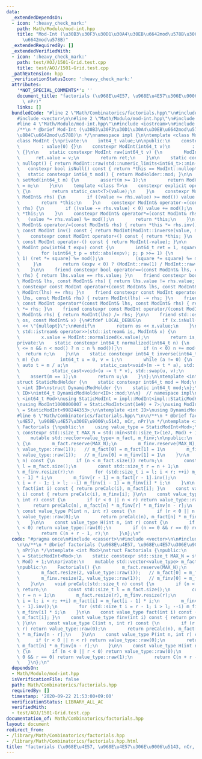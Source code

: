 ```yaml
---
data:
  _extendedDependsOn:
  - icon: ':heavy_check_mark:'
    path: Math/Modulo/mod-int.hpp
    title: "Mod-Int (\u30B3\u30F3\u30D1\u30A4\u30EB\u6642mod\u578B\u3068\u5B9F\u884C\
      \u6642mod\u578B)"
  _extendedRequiredBy: []
  _extendedVerifiedWith:
  - icon: ':heavy_check_mark:'
    path: test/AOJ/1501-Grid.test.cpp
    title: test/AOJ/1501-Grid.test.cpp
  _pathExtension: hpp
  _verificationStatusIcon: ':heavy_check_mark:'
  attributes:
    '*NOT_SPECIAL_COMMENTS*': ''
    document_title: "factorials (\u968E\u4E57, \u968E\u4E57\u306E\u9006\u5143, nCr,\
      \ nPr)"
    links: []
  bundledCode: "#line 2 \"Math/Combinatorics/factorials.hpp\"\n#include <cassert>\n\
    #include <vector>\n\n#line 2 \"Math/Modulo/mod-int.hpp\"\n#include <cstdint>\n\
    #line 4 \"Math/Modulo/mod-int.hpp\"\n#include <iostream>\n#include <limits>\n\n\
    /**\n * @brief Mod-Int (\u30B3\u30F3\u30D1\u30A4\u30EB\u6642mod\u578B\u3068\u5B9F\
    \u884C\u6642mod\u578B)\n */\nnamespace impl {\n\ntemplate <class ModHolder>\n\
    class ModInt {\nprivate:\n    int64_t value;\n\npublic:\n    constexpr ModInt()\n\
    \        : value(0) {}\n    constexpr ModInt(int64_t v)\n        : value(ModInt::normalized(v))\
    \ {}\n\n    static constexpr ModInt raw(int64_t v) {\n        ModInt ret;\n  \
    \      ret.value = v;\n        return ret;\n    }\n\n    static constexpr ModInt\
    \ nullopt() { return ModInt::raw(std::numeric_limits<int64_t>::min()); }\n\n \
    \   constexpr bool isNull() const { return *this == ModInt::nullopt(); }\n\n \
    \   static constexpr int64_t mod() { return ModHolder::mod; }\n\n    static int64_t\
    \ setMod(int64_t m) {\n        assert(m >= 1);\n        return ModHolder::mod\
    \ = m;\n    }\n\n    template <class T>\n    constexpr explicit operator T() const\
    \ {\n        return static_cast<T>(value);\n    }\n    constexpr ModInt& operator+=(const\
    \ ModInt& rhs) {\n        if ((value += rhs.value) >= mod()) value -= mod();\n\
    \        return *this;\n    }\n    constexpr ModInt& operator-=(const ModInt&\
    \ rhs) {\n        if ((value -= rhs.value) < 0) value += mod();\n        return\
    \ *this;\n    }\n    constexpr ModInt& operator*=(const ModInt& rhs) {\n     \
    \   (value *= rhs.value) %= mod();\n        return *this;\n    }\n    constexpr\
    \ ModInt& operator/=(const ModInt& rhs) { return *this *= rhs.inv(); }\n    constexpr\
    \ const ModInt inv() const { return ModInt(ModInt::inverse(value, mod())); }\n\
    \    constexpr const ModInt operator+() const { return *this; }\n    constexpr\
    \ const ModInt operator-() const { return ModInt(-value); }\n\n    constexpr const\
    \ ModInt pow(int64_t expv) const {\n        int64_t ret = 1, square = value;\n\
    \        for (uint64_t p = std::abs(expv); p; p >>= 1) {\n            if (p &\
    \ 1) (ret *= square) %= mod();\n            (square *= square) %= mod();\n   \
    \     }\n        return (expv < 0) ? (ModInt::raw(1) / ModInt::raw(ret)) : ModInt::raw(ret);\n\
    \    }\n\n    friend constexpr bool operator==(const ModInt& lhs, const ModInt&\
    \ rhs) { return lhs.value == rhs.value; }\n    friend constexpr bool operator!=(const\
    \ ModInt& lhs, const ModInt& rhs) { return lhs.value != rhs.value; }\n    friend\
    \ constexpr const ModInt operator+(const ModInt& lhs, const ModInt& rhs) { return\
    \ ModInt(lhs) += rhs; }\n    friend constexpr const ModInt operator-(const ModInt&\
    \ lhs, const ModInt& rhs) { return ModInt(lhs) -= rhs; }\n    friend constexpr\
    \ const ModInt operator*(const ModInt& lhs, const ModInt& rhs) { return ModInt(lhs)\
    \ *= rhs; }\n    friend constexpr const ModInt operator/(const ModInt& lhs, const\
    \ ModInt& rhs) { return ModInt(lhs) /= rhs; }\n\n    friend std::ostream& operator<<(std::ostream&\
    \ os, const ModInt& x) {\n#ifdef LOCAL_DEBUG\n        if (x.isNull()) return os\
    \ << \"{nullopt}\";\n#endif\n        return os << x.value;\n    }\n\n    friend\
    \ std::istream& operator>>(std::istream& is, ModInt& x) {\n        is >> x.value;\n\
    \        x.value = ModInt::normalized(x.value);\n        return is;\n    }\n\n\
    private:\n    static constexpr int64_t normalized(int64_t n) {\n        n = (-mod()\
    \ <= n && n < mod() ? n : n % mod());\n        if (n < 0) n += mod();\n      \
    \  return n;\n    }\n\n    static constexpr int64_t inverse(int64_t a, int64_t\
    \ m) {\n        int64_t u = 0, v = 1;\n        while (a != 0) {\n            const\
    \ auto t = m / a;\n            static_cast<void>(m -= t * a), std::swap(m, a);\n\
    \            static_cast<void>(u -= t * v), std::swap(u, v);\n        }\n    \
    \    assert(m == 1);\n        return u;\n    }\n};\n\ntemplate <int64_t Mod>\n\
    struct StaticModHolder {\n    static constexpr int64_t mod = Mod;\n};\n\ntemplate\
    \ <int ID>\nstruct DynamicModHolder {\n    static int64_t mod;\n};\ntemplate <int\
    \ ID>\nint64_t DynamicModHolder<ID>::mod;\n\n}  // namespace impl\n\ntemplate\
    \ <int64_t Mod>\nusing StaticModInt = impl::ModInt<impl::StaticModHolder<Mod>>;\n\
    \nusing ModInt1000000007 = StaticModInt<int(1e9) + 7>;\nusing ModInt998244353\
    \ = StaticModInt<998244353>;\n\ntemplate <int ID>\nusing DynamicModInt = impl::ModInt<impl::DynamicModHolder<ID>>;\n\
    #line 6 \"Math/Combinatorics/factorials.hpp\"\n\n/**\n * @brief factorials (\u968E\
    \u4E57, \u968E\u4E57\u306E\u9006\u5143, nCr, nPr)\n */\ntemplate <int Mod>\nstruct\
    \ Factorials {\npublic:\n    using value_type = StaticModInt<Mod>;\n    static\
    \ constexpr std::size_t MAX_N = std::min<std::size_t>(1e7, Mod) + 1;\n\nprivate:\n\
    \    mutable std::vector<value_type> m_fact, m_finv;\n\npublic:\n    Factorials()\
    \ {\n        m_fact.reserve(MAX_N);\n        m_finv.reserve(MAX_N);\n        m_fact.resize(2,\
    \ value_type::raw(1));   // m_fact[0] = m_fact[1] = 1\n        m_finv.resize(2,\
    \ value_type::raw(1));   // m_finv[0] = m_finv[1] = 1\n    }\n\n    void preCalc(std::size_t\
    \ n) const {\n        if (n < m_fact.size()) return;\n        const std::size_t\
    \ l = m_fact.size();\n        const std::size_t r = n + 1;\n        m_fact.resize(r),\
    \ m_finv.resize(r);\n        for (std::size_t i = l; i < r; ++i) m_fact[i] = m_fact[i\
    \ - 1] * i;\n        m_finv[r - 1] = m_fact[r - 1].inv();\n        for (std::size_t\
    \ i = r - 1; i > l; --i) m_finv[i - 1] = m_finv[i] * i;\n    }\n\n    const value_type\
    \ fact(int i) const { return preCalc(i), m_fact[i]; }\n    const value_type finv(int\
    \ i) const { return preCalc(i), m_finv[i]; }\n\n    const value_type C(int n,\
    \ int r) const {\n        if (r < 0 || n < r) return value_type::raw(0);\n   \
    \     return preCalc(n), m_fact[n] * m_finv[r] * m_finv[n - r];\n    }\n\n   \
    \ const value_type P(int n, int r) const {\n        if (r < 0 || n < r) return\
    \ value_type::raw(0);\n        return preCalc(n), m_fact[n] * m_finv[n - r];\n\
    \    }\n\n    const value_type H(int n, int r) const {\n        if (n < 0 || r\
    \ < 0) return value_type::raw(0);\n        if (n == 0 && r == 0) return value_type::raw(1);\n\
    \        return C(n + r - 1, r);\n    }\n};\n"
  code: "#pragma once\n#include <cassert>\n#include <vector>\n\n#include \"../Modulo/mod-int.hpp\"\
    \n\n/**\n * @brief factorials (\u968E\u4E57, \u968E\u4E57\u306E\u9006\u5143, nCr,\
    \ nPr)\n */\ntemplate <int Mod>\nstruct Factorials {\npublic:\n    using value_type\
    \ = StaticModInt<Mod>;\n    static constexpr std::size_t MAX_N = std::min<std::size_t>(1e7,\
    \ Mod) + 1;\n\nprivate:\n    mutable std::vector<value_type> m_fact, m_finv;\n\
    \npublic:\n    Factorials() {\n        m_fact.reserve(MAX_N);\n        m_finv.reserve(MAX_N);\n\
    \        m_fact.resize(2, value_type::raw(1));   // m_fact[0] = m_fact[1] = 1\n\
    \        m_finv.resize(2, value_type::raw(1));   // m_finv[0] = m_finv[1] = 1\n\
    \    }\n\n    void preCalc(std::size_t n) const {\n        if (n < m_fact.size())\
    \ return;\n        const std::size_t l = m_fact.size();\n        const std::size_t\
    \ r = n + 1;\n        m_fact.resize(r), m_finv.resize(r);\n        for (std::size_t\
    \ i = l; i < r; ++i) m_fact[i] = m_fact[i - 1] * i;\n        m_finv[r - 1] = m_fact[r\
    \ - 1].inv();\n        for (std::size_t i = r - 1; i > l; --i) m_finv[i - 1] =\
    \ m_finv[i] * i;\n    }\n\n    const value_type fact(int i) const { return preCalc(i),\
    \ m_fact[i]; }\n    const value_type finv(int i) const { return preCalc(i), m_finv[i];\
    \ }\n\n    const value_type C(int n, int r) const {\n        if (r < 0 || n <\
    \ r) return value_type::raw(0);\n        return preCalc(n), m_fact[n] * m_finv[r]\
    \ * m_finv[n - r];\n    }\n\n    const value_type P(int n, int r) const {\n  \
    \      if (r < 0 || n < r) return value_type::raw(0);\n        return preCalc(n),\
    \ m_fact[n] * m_finv[n - r];\n    }\n\n    const value_type H(int n, int r) const\
    \ {\n        if (n < 0 || r < 0) return value_type::raw(0);\n        if (n ==\
    \ 0 && r == 0) return value_type::raw(1);\n        return C(n + r - 1, r);\n \
    \   }\n};\n"
  dependsOn:
  - Math/Modulo/mod-int.hpp
  isVerificationFile: false
  path: Math/Combinatorics/factorials.hpp
  requiredBy: []
  timestamp: '2020-09-22 21:53:00+09:00'
  verificationStatus: LIBRARY_ALL_AC
  verifiedWith:
  - test/AOJ/1501-Grid.test.cpp
documentation_of: Math/Combinatorics/factorials.hpp
layout: document
redirect_from:
- /library/Math/Combinatorics/factorials.hpp
- /library/Math/Combinatorics/factorials.hpp.html
title: "factorials (\u968E\u4E57, \u968E\u4E57\u306E\u9006\u5143, nCr, nPr)"
---
```

